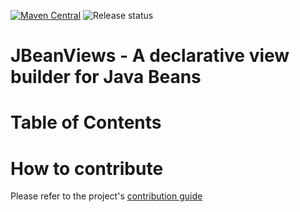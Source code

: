 [![Maven Central](https://img.shields.io/maven-central/v/com.github.schuettec/jbeanviews.svg?label=Maven%20Central)](https://search.maven.org/search?q=g:%22com.github.schuettec%22%20AND%20a:%22jbeanviews%22)
![Release status](https://github.com/schuettec/jbeanviews/actions/workflows/publish.yml/badge.svg)


# JBeanViews - A declarative view builder for Java Beans

# Table of Contents


# How to contribute
Please refer to the project's [contribution guide](CONTRIBUTE.md)